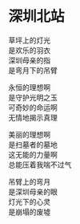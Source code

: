 # 深圳北站  

草坪上的灯光  
是欢乐的羽衣  
深圳母亲的指  
是弯月下的吊臂 

永恒的理想啊   
是守护光明之玉     
可奇妙的命运啊      
无情地揭示真理

美丽的理想啊  
是扫墓者的墓地  
这无能的力量啊  
总能压着我喘不过气

吊臂上的弯月    
是深圳母亲的眼  
灯光下的心灵  
是崩塌的废墟
